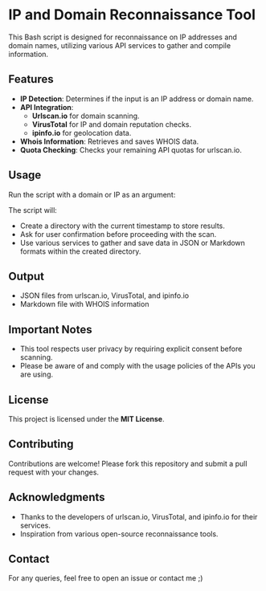 # IP and Domain Reconnaissance Tool

This Bash script is designed for reconnaissance on IP addresses and domain names, utilizing various API services to gather and compile information.

## Features
- **IP Detection**: Determines if the input is an IP address or domain name.
- **API Integration**: 
  - **Urlscan.io** for domain scanning.
  - **VirusTotal** for IP and domain reputation checks.
  - **ipinfo.io** for geolocation data.
- **Whois Information**: Retrieves and saves WHOIS data.
- **Quota Checking**: Checks your remaining API quotas for urlscan.io.

## Usage
Run the script with a domain or IP as an argument:

The script will:
- Create a directory with the current timestamp to store results.
- Ask for user confirmation before proceeding with the scan.
- Use various services to gather and save data in JSON or Markdown formats within the created directory.

## Output
- JSON files from urlscan.io, VirusTotal, and ipinfo.io
- Markdown file with WHOIS information

## Important Notes
- This tool respects user privacy by requiring explicit consent before scanning.
- Please be aware of and comply with the usage policies of the APIs you are using.

## License
This project is licensed under the **MIT License**.

## Contributing
Contributions are welcome! Please fork this repository and submit a pull request with your changes.

## Acknowledgments
- Thanks to the developers of urlscan.io, VirusTotal, and ipinfo.io for their services.
- Inspiration from various open-source reconnaissance tools.

## Contact
For any queries, feel free to open an issue or contact me ;)
